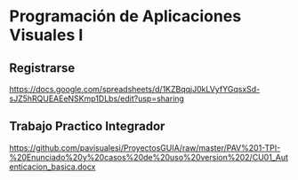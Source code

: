 # Programación de Aplicaciones Visuales I

## Registrarse

https://docs.google.com/spreadsheets/d/1KZBqqjJ0kLVyfYGqsxSd-sJZ5hRQUEAEeNSKmp1DLbs/edit?usp=sharing

## Trabajo Practico Integrador

https://github.com/pavisualesi/ProyectosGUIA/raw/master/PAV%201-TPI-%20Enunciado%20y%20casos%20de%20uso%20version%202/CU01_Autenticacion_basica.docx
